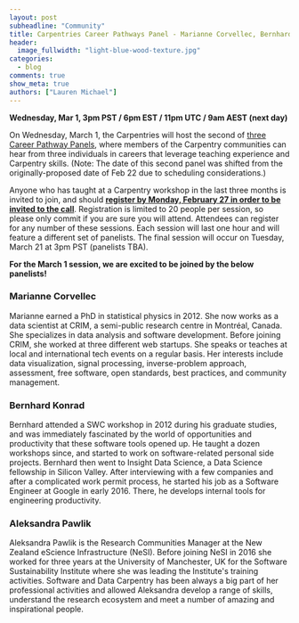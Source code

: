 ```yaml
---
layout: post
subheadline: "Community"
title: Carpentries Career Pathways Panel - Marianne Corvellec, Bernhard Konrad, Aleksandra Pawlik
header:
  image_fullwidth: "light-blue-wood-texture.jpg"
categories:
  - blog
comments: true
show_meta: true
authors: ["Lauren Michael"]
---
```

  
**Wednesday, Mar 1, 3pm PST / 6pm EST / 11pm UTC / 9am AEST (next day)**  

On Wednesday, March 1, the Carpentries will host the second of 
[three Career Pathway Panels](https://software-carpentry.org/blog/2016/12/careers.html), where members of the Carpentry communities can 
hear from three individuals in careers that leverage teaching experience and Carpentry skills. (Note: The date of this second panel was 
shifted from the originally-proposed date of Feb 22 due to scheduling considerations.)  

Anyone who has taught at a Carpentry workshop in the last three months is invited to join, and should **[register by Monday, February 27 
in order to be invited to the call](https://goo.gl/forms/R2ZHFf90Wmn787WI2)**. Registration is limited to 20 people per session, so please 
only commit if you are sure you will attend. Attendees can register for any number of these sessions. Each session will last one hour and 
will feature a different set of panelists. The final session will occur on Tuesday, March 21 at 3pm PST (panelists TBA).  

**For the March 1 session, we are excited to be joined by the below panelists!**    

### Marianne Corvellec    
Marianne earned a PhD in statistical physics in 2012. She now works as a data scientist at CRIM, a semi-public research centre in 
Montréal, Canada. She specializes in data analysis and software development. Before joining CRIM, she worked at three different web 
startups. She speaks or teaches at local and international tech events on a regular basis. Her interests include data visualization, 
signal processing, inverse-problem approach, assessment, free software, open standards, best practices, and community management.  

###  Bernhard Konrad  
Bernhard attended a SWC workshop in 2012 during his graduate studies, and was immediately fascinated by the world of opportunities and 
productivity that these software tools opened up. He taught a dozen workshops since, and started to work on software-related personal 
side projects. Bernhard then went to Insight Data Science, a Data Science fellowship in Silicon Valley. After interviewing with a few 
companies and after a complicated work permit process, he started his job as a Software Engineer at Google in early 2016. There, he 
develops internal tools for engineering productivity.  

### Aleksandra Pawlik    
Aleksandra Pawlik is the Research Communities Manager at the New Zealand eScience Infrastructure (NeSI). Before joining NeSI in 2016 
she worked for three years at the University of Manchester, UK for the Software Sustainability Institute where she was leading the 
Institute's training activities. Software and Data Carpentry has been always a big part of her professional activities and allowed 
Aleksandra develop a range of skills, understand the research ecosystem and meet a number of amazing and inspirational people.  
